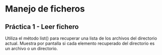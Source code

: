# Manejo de ficheros
## Práctica 1 - Leer fichero
Utiliza el método list() para recuperar una lista de los archivos del directorio actual.
Muestra por pantalla si cada elemento recuperado del directorio es un archivo o un directorio.
